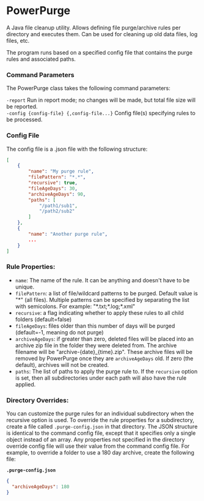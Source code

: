 # PowerPurge
A Java file cleanup utility. Allows defining file purge/archive rules per directory and executes them. Can be used for cleaning up old data files, log files, etc.

The program runs based on a specified config file that contains the purge rules and associated paths.

### Command Parameters
The PowerPurge class takes the following command parameters:

<code>-report</code> Run in report mode; no changes will be made, but total file size will be reported.\
<code>-config {config-file} {,config-file...}</code> Config file(s) specifying rules to be processed.

### Config File
The config file is a .json file with the following structure:

```json
[
    {
        "name": "My purge rule",
        "filePattern": "*.*",
        "recursive": true,
        "fileAgeDays": 30,
        "archiveAgeDays": 90,
        "paths": [
            "/path1/sub1",
            "/path2/sub2"
        ]
    },
    {
        "name": "Another purge rule",
        ...
    }
]
```

### Rule Properties:
- <code>name</code>: The name of the rule. It can be anything and doesn't have to be unique.
- <code>filePattern</code>: a list of file/wildcard patterns to be purged. Default value is "\*" (all files). Multiple patterns can be specified by separating the list with semicolons. For example: "\*.txt;\*.log;\*.xml"
- <code>recursive</code>: a flag indicating whether to apply these rules to all child folders (default=false)
- <code>fileAgeDays</code>: files older than this number of days will be purged (default=-1, meaning do not purge)
- <code>archiveAgeDays</code>: if greater than zero, deleted files will be placed into an archive zip file in the folder they were deleted from. The archive filename will be "archive-{date}_{time}.zip". These archive files will be removed by PowerPurge once they are <code>archiveAgeDays</code> old. If zero (the default), archives will not be created.
- <code>paths</code>: The list of paths to apply the purge rule to. If the <code>recursive</code> option is set, then all subdirectories under each path will also have the rule applied.

### Directory Overrides:
You can customize the purge rules for an individual subdirectory when the recursive option is used. To override the rule properties for a subdirectory,
create a file called <code>.purge-config.json</code> in that directory. The JSON structure is identical to the command config file, except that it specifies only a single 
object instead of an array. Any properties not specified in the directory override config file will use their value from the command config file. 
For example, to override a folder to use a 180 day archive, create the following file:

**`.purge-config.json`**
```json .purge-config.json
{
  "archiveAgeDays": 180
} 
```

